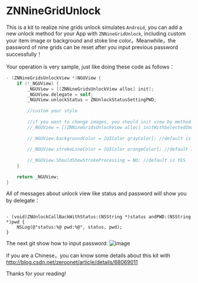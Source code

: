 # ZNNineGridUnlock

This is a kit to realize nine grids unlock simulates `Android`, you can add a new unlock method for your App with `ZNNineGridUnlock`, including custom your item image or background and stoke line color。Meanwhile，the password of nine grids can be reset after you input previous password successfully！

Your operation is very sample, just like doing these code as follows：

```Objective-C
- (ZNNineGridsUnlockView *)NGUView {
    if (!_NGUView) {
        _NGUView = [[ZNNineGridsUnlockView alloc] init];
        _NGUView.delegate = self;
        _NGUView.unlockStatus = ZNUnlockStatusSettingPWD;
        
        //custom your style
    
        //if you want to change images, you should init view by method the following:
        //_NGUView = [[ZNNineGridsUnlockView alloc] initWithSelectedImageName:@"btnSelected" unselectedImageName:@"btnUnselected" unlockFailedImageName:@"unlockFailed"];
        
        //_NGUView.backgroundColor = [UIColor grayColor]; //default is clear color
        
        //_NGUView.strokeLineColor = [UIColor orangeColor]; //default is adaptable selected image build in kit
        
        //_NGUView.ShouldShowStrokeProcessing = NO; //default is YES
    }
    
    return _NGUView;
}
```

All of messages about unlock view like status and password will show you by delegate：
```

- (void)ZNUnlockCallBackWithStatus:(NSString *)status andPWD:(NSString *)pwd {
    NSLog(@"status:%@ pwd:%@", status, pwd);
}

```

The next git show how to input password:
![image](https://github.com/ZeroOnet/ZNNineGridUnlock/blob/master/ZNNineGridUnlock/display/display.gif)


if you are a Chinese，you can know some details about this kit with http://blog.csdn.net/zeroonet/article/details/68069011

Thanks for your reading!
